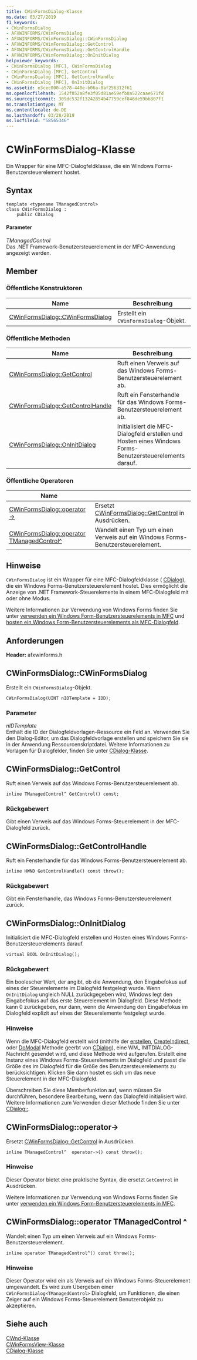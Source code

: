 ```yaml
---
title: CWinFormsDialog-Klasse
ms.date: 03/27/2019
f1_keywords:
- CWinFormsDialog
- AFXWINFORMS/CWinFormsDialog
- AFXWINFORMS/CWinFormsDialog::CWinFormsDialog
- AFXWINFORMS/CWinFormsDialog::GetControl
- AFXWINFORMS/CWinFormsDialog::GetControlHandle
- AFXWINFORMS/CWinFormsDialog::OnInitDialog
helpviewer_keywords:
- CWinFormsDialog [MFC], CWinFormsDialog
- CWinFormsDialog [MFC], GetControl
- CWinFormsDialog [MFC], GetControlHandle
- CWinFormsDialog [MFC], OnInitDialog
ms.assetid: e3cec000-a578-448e-b06a-8af256312f61
ms.openlocfilehash: 1542f852a8fe3f05d81ae59efb8a522caae671fd
ms.sourcegitcommit: 309dc532f13242854b47759cef846de59bb807f1
ms.translationtype: MT
ms.contentlocale: de-DE
ms.lasthandoff: 03/28/2019
ms.locfileid: "58565346"
---
```

# <a name="cwinformsdialog-class"></a>CWinFormsDialog-Klasse

Ein Wrapper für eine MFC-Dialogfeldklasse, die ein Windows Forms-Benutzersteuerelement hostet.

## <a name="syntax"></a>Syntax

```
template <typename TManagedControl>
class CWinFormsDialog :
    public CDialog
```

#### <a name="parameters"></a>Parameter

*TManagedControl*<br/>
Das .NET Framework-Benutzersteuerelement in der MFC-Anwendung angezeigt werden.

## <a name="members"></a>Member

### <a name="public-constructors"></a>Öffentliche Konstruktoren

|Name|Beschreibung|
|----------|-----------------|
|[CWinFormsDialog::CWinFormsDialog](#cwinformsdialog)|Erstellt ein `CWinFormsDialog`-Objekt.|

### <a name="public-methods"></a>Öffentliche Methoden

|Name|Beschreibung|
|----------|-----------------|
|[CWinFormsDialog::GetControl](#getcontrol)|Ruft einen Verweis auf das Windows Forms-Benutzersteuerelement ab.|
|[CWinFormsDialog::GetControlHandle](#getcontrolhandle)|Ruft ein Fensterhandle für das Windows Forms-Benutzersteuerelement ab.|
|[CWinFormsDialog::OnInitDialog](#oninitdialog)|Initialisiert die MFC-Dialogfeld erstellen und Hosten eines Windows Forms-Benutzersteuerelements darauf.|

### <a name="public-operators"></a>Öffentliche Operatoren

|Name||
|----------|-|
|[CWinFormsDialog::operator -&gt;](#operator_-_gt)|Ersetzt [CWinFormsDialog::GetControl](#getcontrol) in Ausdrücken.|
|[CWinFormsDialog::operator TManagedControl^](#operator-tmanagedcontrol-hat)|Wandelt einen Typ um einen Verweis auf ein Windows Forms-Benutzersteuerelement.|

## <a name="remarks"></a>Hinweise

`CWinFormsDialog` ist ein Wrapper für eine MFC-Dialogfeldklasse ( [CDialog](../../mfc/reference/cdialog-class.md)), die ein Windows Forms-Benutzersteuerelement hostet. Dies ermöglicht die Anzeige von .NET Framework-Steuerelemente in einem MFC-Dialogfeld mit oder ohne Modus.

Weitere Informationen zur Verwendung von Windows Forms finden Sie unter [verwenden ein Windows Form-Benutzersteuerelements in MFC](../../dotnet/using-a-windows-form-user-control-in-mfc.md) und [hosten ein Windows Form-Benutzersteuerelements als MFC-Dialogfeld](../../dotnet/hosting-a-windows-form-user-control-as-an-mfc-dialog-box.md).

## <a name="requirements"></a>Anforderungen

**Header:** afxwinforms.h

##  <a name="cwinformsdialog"></a>  CWinFormsDialog::CWinFormsDialog

Erstellt ein `CWinFormsDialog`-Objekt.

```
CWinFormsDialog(UINT nIDTemplate = IDD);
```

### <a name="parameters"></a>Parameter

*nIDTemplate*<br/>
Enthält die ID der Dialogfeldvorlagen-Ressource ein Feld an. Verwenden Sie den Dialog-Editor, um das Dialogfeldvorlage erstellen und speichern Sie sie in der Anwendung Ressourcenskriptdatei. Weitere Informationen zu Vorlagen für Dialogfelder, finden Sie unter [CDialog-Klasse](../../mfc/reference/cdialog-class.md).

##  <a name="getcontrol"></a>  CWinFormsDialog::GetControl

Ruft einen Verweis auf das Windows Forms-Benutzersteuerelement ab.

```
inline TManagedControl^ GetControl() const;
```

### <a name="return-value"></a>Rückgabewert

Gibt einen Verweis auf das Windows Forms-Steuerelement in der MFC-Dialogfeld zurück.

##  <a name="getcontrolhandle"></a>  CWinFormsDialog::GetControlHandle

Ruft ein Fensterhandle für das Windows Forms-Benutzersteuerelement ab.

```
inline HWND GetControlHandle() const throw();
```

### <a name="return-value"></a>Rückgabewert

Gibt ein Fensterhandle, das Windows Forms-Benutzersteuerelement zurück.

##  <a name="oninitdialog"></a>  CWinFormsDialog::OnInitDialog

Initialisiert die MFC-Dialogfeld erstellen und Hosten eines Windows Forms-Benutzersteuerelements darauf.

```
virtual BOOL OnInitDialog();
```

### <a name="return-value"></a>Rückgabewert

Ein boolescher Wert, der angibt, ob die Anwendung, den Eingabefokus auf eines der Steuerelemente im Dialogfeld festgelegt wurde. Wenn `OnInitDialog` ungleich NULL zurückgegeben wird, Windows legt den Eingabefokus auf das erste Steuerelement im Dialogfeld. Diese Methode kann 0 zurückgeben, nur dann, wenn die Anwendung den Eingabefokus im Dialogfeld explizit auf eines der Steuerelemente festgelegt wurde.

### <a name="remarks"></a>Hinweise

Wenn die MFC-Dialogfeld erstellt wird (mithilfe der [erstellen](../../mfc/reference/cdialog-class.md#create), [CreateIndirect](../../mfc/reference/cdialog-class.md#createindirect), oder [DoModal](../../mfc/reference/cdialog-class.md#domodal) Methode geerbt von [CDialog](../../mfc/reference/cdialog-class.md)), eine WM_ INITDIALOG-Nachricht gesendet wird, und diese Methode wird aufgerufen. Erstellt eine Instanz eines Windows Forms-Steuerelements im Dialogfeld und passt die Größe des im Dialogfeld für die Größe des Benutzersteuerelements zu berücksichtigen. Klicken Sie dann hostet es sich um das neue Steuerelement in der MFC-Dialogfeld.

Überschreiben Sie diese Memberfunktion auf, wenn müssen Sie durchführen, besondere Bearbeitung, wenn das Dialogfeld initialisiert wird. Weitere Informationen zum Verwenden dieser Methode finden Sie unter [CDialog::](../../mfc/reference/cdialog-class.md#oninitdialog).

##  <a name="operator_-_gt"></a>  CWinFormsDialog::operator-&gt;

Ersetzt [CWinFormsDialog::GetControl](#getcontrol) in Ausdrücken.

```
inline TManagedControl^  operator->() const throw();
```

### <a name="remarks"></a>Hinweise

Dieser Operator bietet eine praktische Syntax, die ersetzt `GetControl` in Ausdrücken.

Weitere Informationen zur Verwendung von Windows Forms finden Sie unter [verwenden ein Windows Form-Benutzersteuerelements in MFC](../../dotnet/using-a-windows-form-user-control-in-mfc.md).

##  <a name="operator-tmanagedcontrol-hat"></a>  CWinFormsDialog::operator TManagedControl ^

Wandelt einen Typ um einen Verweis auf ein Windows Forms-Benutzersteuerelement.

```
inline operator TManagedControl^() const throw();
```

### <a name="remarks"></a>Hinweise

Dieser Operator wird ein als Verweis auf ein Windows Forms-Steuerelement umgewandelt. Es wird zum Übergeben einer `CWinFormsDialog<TManagedControl>` Dialogfeld, um Funktionen, die einen Zeiger auf ein Windows Forms-Steuerelement Benutzerobjekt zu akzeptieren.

## <a name="see-also"></a>Siehe auch

[CWnd-Klasse](../../mfc/reference/cwnd-class.md)<br/>
[CWinFormsView-Klasse](../../mfc/reference/cwinformsview-class.md)<br/>
[CDialog-Klasse](../../mfc/reference/cdialog-class.md)
